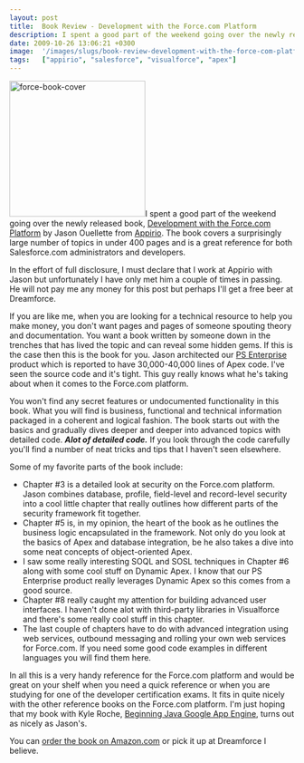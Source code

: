 ```yaml
---
layout: post
title:  Book Review - Development with the Force.com Platform
description: I spent a good part of the weekend going over the newly released book, Development with the Force.com Platform by Jason Ouellette from Appirio . The book covers a surprisingly large number of topics in under 400 pages and is a great reference for both Salesforce.com administrators and developers. In the effort of full disclosure, I must declare that I work at Appirio with Jason but unfortunately I have only met him a couple of times in passing. He will not pay me any money for this post but perh
date: 2009-10-26 13:06:21 +0300
image:  '/images/slugs/book-review-development-with-the-force-com-platform.jpg'
tags:   ["appirio", "salesforce", "visualforce", "apex"]
---
```

<p><a href="http://www.amazon.com/gp/product/0321647734"><img class="alignleft size-full wp-image-1160" title="force-book-cover" src="http://res.cloudinary.com/blog-jeffdouglas-com/image/upload/v1400399510/force-book-cover_hysop8.jpg" alt="force-book-cover" width="240" height="240" /></a>I spent a good part of the weekend going over the newly released book, <a href="http://www.amazon.com/gp/product/0321647734" target="_blank">Development with the Force.com Platform</a> by Jason Ouellette from <a href="http://www.appirio.com" target="_blank">Appirio</a>. The book covers a surprisingly large number of topics in under 400 pages and is a great reference for both Salesforce.com administrators and developers.</p>
<p>In the effort of full disclosure, I must declare that I work at Appirio with Jason but unfortunately I have only met him a couple of times in passing. He will not pay me any money for this post but perhaps I'll get a free beer at Dreamforce.</p>
<p>If you are like me, when you are looking for a technical resource to help you make money, you don't want pages and pages of someone spouting theory and documentation. You want a book written by someone down in the trenches that has lived the topic and can reveal some hidden gems. If this is the case then this is the book for you. Jason architected our <a href="http://www.appirio.com/products/SvcsResource_PSE.php" target="_blank">PS Enterprise</a> product which is reported to have 30,000-40,000 lines of Apex code. I've seen the source code and it's tight. This guy really knows what he's taking about when it comes to the Force.com platform.</p>
<p>You won't find any secret features or undocumented functionality in this book. What you will find is business, functional and technical information packaged in a coherent and logical fashion. The book starts out with the basics and gradually dives deeper and deeper into advanced topics with detailed code. <em><strong>Alot of detailed code.</strong></em> If you look through the code carefully you'll find a number of neat tricks and tips that I haven't seen elsewhere.</p>
<p>Some of my favorite parts of the book include:</p>
<ul>
	<li>Chapter #3 is a detailed look at security on the Force.com platform. Jason combines database, profile, field-level and record-level security into a cool little chapter that really outlines how different parts of the security framework fit together.</li>
	<li>Chapter #5 is, in my opinion, the heart of the book as he outlines the business logic encapsulated in the framework. Not only do you look at the basics of Apex and database integration, be he also takes a dive into some neat concepts of object-oriented Apex.</li>
	<li>I saw some really interesting SOQL and SOSL techniques in Chapter #6 along with some cool stuff on Dynamic Apex. I know that our PS Enterprise product really leverages Dynamic Apex so this comes from a good source.</li>
	<li>Chapter #8 really caught my attention for building advanced user interfaces. I haven't done alot with third-party libraries in Visualforce and there's some really cool stuff in this chapter.</li>
	<li>The last couple of chapters have to do with advanced integration using web services, outbound messaging and rolling your own web services for Force.com. If you need some good code examples in different languages you will find them here.</li>
</ul>
In all this is a very handy reference for the Force.com platform and would be great on your shelf when you need a quick reference or when you are studying for one of the developer certification exams. It fits in quite nicely with the other reference books on the Force.com platform. I'm just hoping that my book with Kyle Roche, <a href="http://links.jeffdouglas.com/book" target="_blank">Beginning Java Google App Engine</a>, turns out as nicely as Jason's.
<p>You can <a href="http://www.amazon.com/gp/product/0321647734" target="_blank">order the book on Amazon.com</a> or pick it up at Dreamforce I believe.</p>

